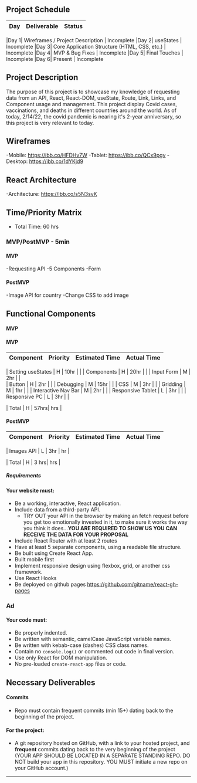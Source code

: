## Project Schedule

|  Day | Deliverable | Status
|---|---| ---|

|Day 1| Wireframes / Project Description                | Incomplete
|Day 2| useStates                                       | Incomplete
|Day 3| Core Application Structure (HTML, CSS, etc.)    | Incomplete
|Day 4| MVP & Bug Fixes                                 | Incomplete
|Day 5| Final Touches                                   | Incomplete
|Day 6| Present                                         | Incomplete


## Project Description

The purpose of this project is to showcase my knowledge of requesting data from an API, React, React-DOM, useState, Route, Link, Links, and Component usage and management. This project display Covid cases, vaccinations, and deaths in different countries around the world. As of today, 2/14/22, the covid pandemic is nearing it's 2-year anniversary, so this project is very relevant to today. 

## Wireframes
-Mobile: https://ibb.co/HFDHv7W
-Tablet: https://ibb.co/QCx9pgv
-Desktop: https://ibb.co/1dYKjd9

## React Architecture
-Architecture: https://ibb.co/s5N3svK

## Time/Priority Matrix 
 - Total Time: 60 hrs

### MVP/PostMVP - 5min
#### MVP

-Requesting API
-5 Components
-Form


#### PostMVP 
-Image API for country
-Change CSS to add image

## Functional Components

#### MVP


#### MVP

| Component | Priority | Estimated Time | Actual Time |
| --- | :---: |  :---: | :---: | 

| Setting useStates   | H | 10hr  |  |
| Components          | H | 20hr  |  |
| Input Form          | M | 2hr   |  |  
| Button              | H | 2hr   |  | 
| Debugging           | M | 15hr  |  |
| CSS                 | M | 3hr   |  |
| Gridding            | M | 1hr   |  |
| Interactive Nav Bar | M | 2hr   |  |
| Responsive Tablet   | L | 3hr   |  |
| Responsive PC       | L | 3hr   |  |




| Total | H | 57hrs| hrs |

#### PostMVP
| Component | Priority | Estimated Time | Actual Time |
| --- | :---: |  :---: | :---: | 

| Images API                | L | 3hr | hr |

| Total | H | 3 hrs| hrs |


##### Requirements

#### Your website must:
- Be a working, interactive, React application.
- Include data from a third-party API.
    - TRY OUT your API in the browser by making an fetch request before you get too emotionally invested in it, to make sure it works the way you think it does...**YOU ARE REQUIRED TO SHOW US YOU CAN RECEIVE THE DATA FOR YOUR PROPOSAL**
- Include React Router with at least 2 routes
- Have at least 5 separate components, using a readable file structure.
- Be built using Create React App.
- Built mobile first 
- Implement responsive design using flexbox, grid, or another css framework.
- Use React Hooks
- Be deployed on github pages https://github.com/gitname/react-gh-pages

### Ad

#### Your code must:

- Be properly indented.  
- Be written with semantic, camelCase JavaScript variable names.  
- Be written with kebab-case (dashes) CSS class names.  
- Contain no `console.log()` or commented out code in final version.  
- Use only React for DOM manipulation.  
- No pre-loaded `create-react-app` files or code.

## Necessary Deliverables

#### Commits
- Repo must contain frequent commits (min 15+) dating back to the beginning of the project.


#### For the project:
- A git repository hosted on GitHub, with a link to your hosted project, and **frequent** commits dating back to the very beginning of the project (YOUR APP SHOULD BE LOCATED IN A SEPARATE STANDING REPO. DO NOT build your app in this repository. YOU MUST initiate a new repo on your GitHub account.) 

<hr>